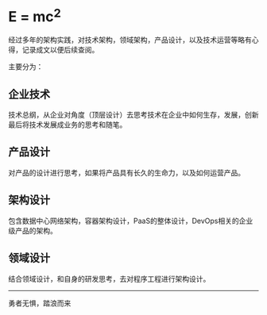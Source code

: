 # E = mc$^2$

经过多年的架构实践，对技术架构，领域架构，产品设计，以及技术运营等略有心得，记录成文以便后续查阅。

主要分为：

## 企业技术

技术总纲，从企业对角度（顶层设计）去思考技术在企业中如何生存，发展，创新最后将技术发展成业务的思考和随笔。

## 产品设计

对产品的设计进行思考，如果将产品具有长久的生命力，以及如何运营产品。

## 架构设计

包含数据中心网络架构，容器架构设计，PaaS的整体设计，DevOps相关的企业级产品的架构。

## 领域设计

结合领域设计，和自身的研发思考，去对程序工程进行架构设计。

---
勇者无惧，踏浪而来

